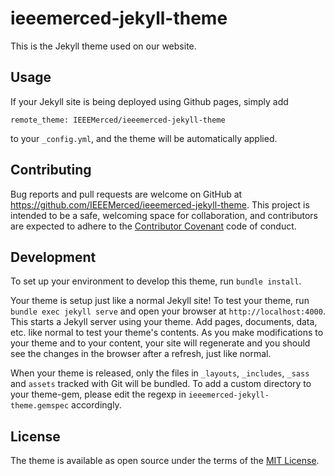 # ieeemerced-jekyll-theme

This is the Jekyll theme used on our website.

## Usage

If your Jekyll site is being deployed using Github pages, simply add

```
remote_theme: IEEEMerced/ieeemerced-jekyll-theme
```

to your `_config.yml`, and the theme will be automatically applied.

## Contributing

Bug reports and pull requests are welcome on GitHub at https://github.com/IEEEMerced/ieeemerced-jekyll-theme. This project is intended to be a safe, welcoming space for collaboration, and contributors are expected to adhere to the [Contributor Covenant](https://www.contributor-covenant.org/) code of conduct.

## Development

To set up your environment to develop this theme, run `bundle install`.

Your theme is setup just like a normal Jekyll site! To test your theme, run `bundle exec jekyll serve` and open your browser at `http://localhost:4000`. This starts a Jekyll server using your theme. Add pages, documents, data, etc. like normal to test your theme's contents. As you make modifications to your theme and to your content, your site will regenerate and you should see the changes in the browser after a refresh, just like normal.

When your theme is released, only the files in `_layouts`, `_includes`, `_sass` and `assets` tracked with Git will be bundled.
To add a custom directory to your theme-gem, please edit the regexp in `ieeemerced-jekyll-theme.gemspec` accordingly.

## License

The theme is available as open source under the terms of the [MIT License](https://opensource.org/licenses/MIT).